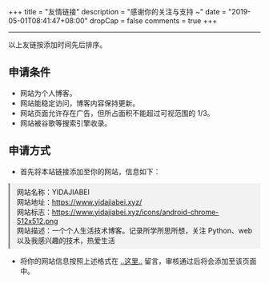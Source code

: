 +++
title = "友情链接"
description = "感谢你的关注与支持 ~"
date = "2019-05-01T08:41:47+08:00"
dropCap = false
comments = true
+++

---

以上友链按添加时间先后排序。

## 申请条件

+ 网站为个人博客。
+ 网站能稳定访问，博客内容保持更新。
+ 网站页面允许存在广告，但所占面积不能超过可视范围的 1/3。
+ 网站被谷歌等搜索引擎收录。

## 申请方式

+ 首先将本站链接添加至你的网站，信息如下：

<p class="note-default">
网站名称：YIDAJIABEI<br>
网站地址：<a href="../" target="_blank">https://www.yidajiabei.xyz/</a><br>
网站标志：<a href="../icons/android-chrome-512x512.png" target="_blank">https://www.yidajiabei.xyz/icons/android-chrome-512x512.png</a><br>
网站描述：一个个人生活技术博客。记录所学所思所想，关注 Python、web 以及我感兴趣的技术，热爱生活</p>

+ 将你的网站信息按照上述格式在 [..这里..](https://github.com/Gaotianhe/yidajiabei.xyz/issues/1) 留言，审核通过后将会添加至该页面中。

<style>
.note-default {
    text-align: left;
    padding: 0.5em 1em;
    border-left: 3px solid;
    background: hsl(0, 0%, 95%);
    border-left-color: hsl(0, 0%, 55%);
}
[data-theme="dark"] .note-default {
    background: hsl(0, 0%, 55%, 0.15);
    border-left-color: hsl(0, 0%, 55%);
}
</style>